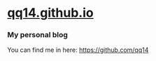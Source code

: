 # [qq14.github.io](https://qq14.github.io/ 'click here to visit my personal blog')
### My personal blog

You can find me in here:  https://github.com/qq14
